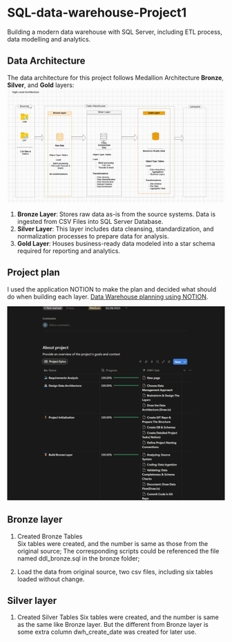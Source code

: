 # SQL-data-warehouse-Project1

Building a modern data warehouse with SQL Server, including ETL process, data modelling and analytics.


## Data Architecture

The data architecture for this project follows Medallion Architecture **Bronze**, **Silver**, and **Gold** layers:
![architecture design](./pictures/architecture.png "architecture")


1. **Bronze Layer**: Stores raw data as-is from the source systems. Data is ingested from CSV Files into SQL Server Database.
2. **Silver Layer**: This layer includes data cleansing, standardization, and normalization processes to prepare data for analysis.
3. **Gold Layer**: Houses business-ready data modeled into a star schema required for reporting and analytics.


## Project plan
I used the application NOTION to make the plan and decided what should do when building each layer.
 [Data Warehouse planning using NOTION](https://www.notion.so/Data-Warehouse-Project-27eabb31efc380ec8878fa400fc6d609?source=copy_link).

![Notion screenshot](./pictures/NOTIONplanning.png "Screenshot for notion")


## Bronze layer

1. Created Bronze Tables    
Six tables were created, and the number is same as those from the original source; The corresponding scripts could be referenced the file named ddl_bronze.sql in the bronze folder;  

2. Load the data from original source, two csv files, including six tables loaded without change.

## Silver layer
1. Created Silver Tables
Six tables were created, and the number is same as the same like Bronze layer. But the different from Bronze layer is some extra column dwh_create_date was created for later use.
